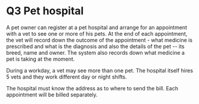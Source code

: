 # Q3 Pet hospital

A pet owner can register at a pet hospital and arrange for an appointment with a vet to see one or more of his pets. At the end of each appointment, the vet will record down the outcome of the appointment - what medicine is prescribed and what is the diagnosis and also the details of the pet -- its breed, name and owner. The system also records down what medicine a pet is taking at the moment. 

During a workday, a vet may see more than one pet. The hospital itself hires 5 vets and they work different day or night shifts.

The hospital must know the address as to where to send the bill. Each appointment will be billed separately. 
